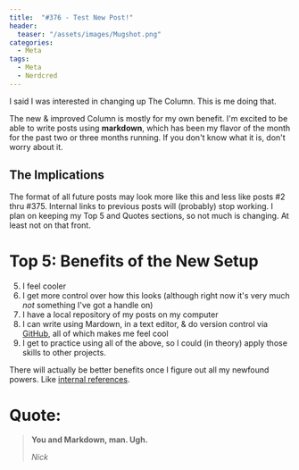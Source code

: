 ```yaml
---
title:  "#376 - Test New Post!"
header:
  teaser: "/assets/images/Mugshot.png"
categories: 
  - Meta
tags:
  - Meta
  - Nerdcred
---
```


I said I was interested in changing up The Column. This is me doing that.

The new & improved Column is mostly for my own benefit. I'm excited to be able to write posts using **markdown**, which has been my flavor of the month for the past two or three months running. If you don't know what it is, don't worry about it.

## The Implications

The format of all future posts may look more like this and less like posts #2 thru #375. Internal links to previous posts will (probably) stop working. I plan on keeping my Top 5 and Quotes sections, so not much is changing. At least not on that front.

# Top 5: Benefits of the New Setup

5. I feel cooler
4. I get more control over how this looks (although right now it's very much *not* something I've got a handle on)
3. I have a local repository of my posts on my computer
2. I can write using Mardown, in a text editor, & do version control via [GitHub](http://www.github.com), all of which makes me feel cool
1. I get to practice using all of the above, so I could (in theory) apply those skills to other projects.

There will actually be better benefits once I figure out all my newfound powers. Like [internal references][references].

# Quote:

> **You and Markdown, man. Ugh.**
>
> *Nick*

[references]: http://gillespedia.com